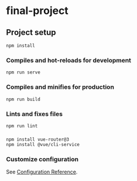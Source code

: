 # final-project

## Project setup
```
npm install
```

### Compiles and hot-reloads for development
```
npm run serve
```

### Compiles and minifies for production
```
npm run build
```

### Lints and fixes files
```
npm run lint
```
### 
```
npm install vue-router@3
npm install @vue/cli-service
```
### Customize configuration
See [Configuration Reference](https://cli.vuejs.org/config/).
